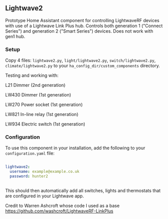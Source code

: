 ## Lightwave2

Prototype Home Assistant component for controlling LightwaveRF devices with use of a Lightwave Link Plus hub. Controls both generation 1 ("Connect Series") and generation 2 ("Smart Series") devices. Does not work with gen1 hub.

### Setup

Copy 4 files: `lightwave2.py`, `light/lightwave2.py`, `switch/lightwave2.py`, `climate/lightwave2.py` to your `ha_config_dir/custom_components` directory.

Testing and working with:

L21 Dimmer (2nd generation)

LW430 Dimmer (1st generation)

LW270 Power socket (1st generation)

LW821 In-line relay (1st generation)

LW934 Electric switch (1st generation)

### Configuration

To use this component in your installation, add the following to your `configuration.yaml` file:

```yaml

lightwave2:
  username: example@example.co.uk
  password: hunter2
  
```

This should then automatically add all switches, lights and thermostats that are configured in your Lightwave app.

Credit to Warren Ashcroft whose code I used as a base https://github.com/washcroft/LightwaveRF-LinkPlus
